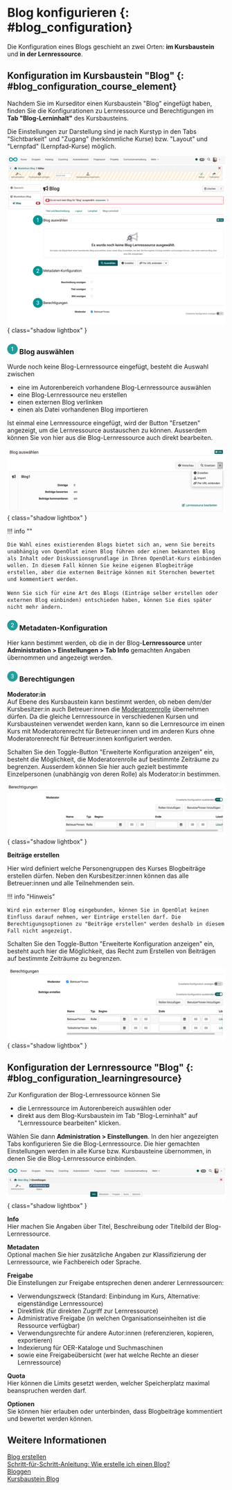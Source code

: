 # Blog konfigurieren {: #blog_configuration}

Die Konfiguration eines Blogs geschieht an zwei Orten: **im Kursbaustein** und **in der Lernressource**.

## Konfiguration im Kursbaustein "Blog" {: #blog_configuration_course_element}

Nachdem Sie im Kurseditor einen Kursbaustein "Blog" eingefügt haben, finden Sie die Konfigurationen zu Lernressource und Berechtigungen im **Tab "Blog-Lerninhalt"** des Kursbausteins. 

Die Einstellungen zur Darstellung sind je nach Kurstyp in den Tabs "Sichtbarkeit" und "Zugang" (herkömmliche Kurse) bzw. "Layout" und "Lernpfad" (Lernpfad-Kurse) möglich.

![blog_configuration_tab_content_v1_de.png](assets/blog_configuration_tab_content_v1_de.png){ class="shadow lightbox" }



### ![1_green_24.png](assets/1_green_24.png) Blog auswählen

Wurde noch keine Blog-Lernressource eingefügt, besteht die Auswahl zwischen

* eine im Autorenbereich vorhandene Blog-Lernressource auswählen
* eine Blog-Lernressource neu erstellen
* einen externen Blog verlinken
* einen als Datei vorhandenen Blog importieren

Ist einmal eine Lernressource eingefügt, wird der Button "Ersetzen" angezeigt, um die Lernressource austauschen zu können. Ausserdem können Sie von hier aus die Blog-Lernressource auch direkt bearbeiten.

![blog_configuration_replace_v1_de.png](assets/blog_configuration_replace_v1_de.png){ class="shadow lightbox" }


!!! info ""

    Die Wahl eines existierenden Blogs bietet sich an, wenn Sie bereits unabhängig von OpenOlat einen Blog führen oder einen bekannten Blog als Inhalt oder Diskussionsgrundlage in Ihren OpenOlat-Kurs einbinden wollen. In diesem Fall können Sie keine eigenen Blogbeiträge erstellen, aber die externen Beiträge können mit Sternchen bewertet und kommentiert werden.

    Wenn Sie sich für eine Art des Blogs (Einträge selber erstellen oder externen Blog einbinden) entschieden haben, können Sie dies später nicht mehr ändern.


### ![2_green_24.png](assets/2_green_24.png) Metadaten-Konfiguration

Hier kann bestimmt werden, ob die in der Blog-**Lernressource** unter **Administration > Einstellungen > Tab Info** gemachten Angaben übernommen und angezeigt werden.


### ![3_green_24.png](assets/3_green_24.png) Berechtigungen

**Moderator:in**<br>
Auf Ebene des Kursbaustein kann bestimmt werden, ob neben dem/der Kursbesitzer:in auch Betreuer:innen die [Moderatorenrolle](../learningresources/Blog_Blogging.de.md#blog_blogging_moderate) übernehmen dürfen. Da die gleiche Lernressource in verschiedenen Kursen und Kursbausteinen verwendet werden kann, kann so die Lernresource im einen Kurs mit Moderatorenrecht für Betreuer:innen und im anderen Kurs ohne Moderatorenrecht für Betreuer:innen konfiguriert werden.

Schalten Sie den Toggle-Button "Erweiterte Konfiguration anzeigen" ein, besteht die Möglichkeit, die Moderatorenrolle auf bestimmte Zeiträume zu begrenzen. Ausserdem können Sie hier auch gezielt bestimmte Einzelpersonen (unabhängig von deren Rolle) als Moderator:in bestimmen.

![blog_configuration_tab_content_moderator_v1_de.png](assets/blog_configuration_tab_content_moderator_v1_de.png){ class="shadow lightbox" }

**Beiträge erstellen**<br>

Hier wird definiert welche Personengruppen des Kurses Blogbeiträge erstellen dürfen. Neben den Kursbesitzer:innen können das alle Betreuer:innen und alle Teilnehmenden sein.

!!! info "Hinweis"

    Wird ein externer Blog eingebunden, können Sie in OpenOlat keinen Einfluss darauf nehmen, wer Einträge erstellen darf. Die Berechtigungsoptionen zu "Beiträge erstellen" werden deshalb in diesem Fall nicht angezeigt.

Schalten Sie den Toggle-Button "Erweiterte Konfiguration anzeigen" ein, besteht auch hier die Möglichkeit, das Recht zum Erstellen von Beiträgen auf bestimmte Zeiträume zu begrenzen. 

![blog_configuration_tab_content_rights_v1_de.png](assets/blog_configuration_tab_content_rights_v1_de.png){ class="shadow lightbox" }


## Konfiguration der Lernressource "Blog" {: #blog_configuration_learningresource}

Zur Konfiguration der Blog-Lernressource können Sie

* die Lernressource im Autorenbereich auswählen oder 
* direkt aus dem Blog-Kursbaustein im Tab "Blog-Lerninhalt" auf "Lernressource bearbeiten" klicken.

Wählen Sie dann **Administration > Einstellungen**. In den hier angezeigten Tabs konfigurieren Sie die Blog-Lernressource. Die hier gemachten Einstellungen werden in alle Kurse bzw. Kursbausteine übernommen, in denen Sie die Blog-Lernressource einbinden.

![blog_configuration_resource_tabs_v1_de.png](assets/blog_configuration_resource_tabs_v1_de.png){ class="shadow lightbox" }

**Info**<br>
Hier machen Sie Angaben über Titel, Beschreibung oder Titelbild der Blog-Lernressource.

**Metadaten**<br>
Optional machen Sie hier zusätzliche Angaben zur Klassifizierung der Lernressource, wie Fachbereich oder Sprache.

**Freigabe**<br>
Die Einstellungen zur Freigabe entsprechen denen anderer Lernressourcen:

* Verwendungszweck (Standard: Einbindung im Kurs, Alternative: eigenständige Lernressource)
* Direktlink (für direkten Zugriff zur Lernressource)
* Administrative Freigabe (in welchen Organisationseinheiten ist die Ressource verfügbar)
* Verwendungsrechte für andere Autor:innen (referenzieren, kopieren, exportieren)
* Indexierung für OER-Kataloge und Suchmaschinen
* sowie eine Freigabeübersicht (wer hat welche Rechte an dieser Lernressource)

**Quota**<br>
Hier können die Limits gesetzt werden, welcher Speicherplatz maximal beanspruchen werden darf.

**Optionen**<br>
Sie können hier erlauben oder unterbinden, dass Blogbeiträge kommentiert und bewertet werden können.


## Weitere Informationen

[Blog erstellen](../learningresources/Blog_Create.de.md)<br>
[Schritt-für-Schritt-Anleitung: Wie erstelle ich einen Blog?](../../manual_how-to/blog/blog.de.md)<br>
[Bloggen](../learningresources/Blog_Blogging.de.md)<br>
[Kursbaustein Blog](../learningresources/Course_Element_Blog.de.md)<br>

